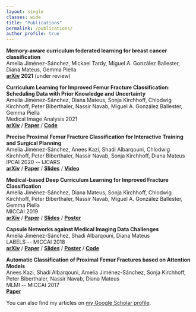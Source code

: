```yaml
---
layout: single
classes: wide
title: "Publications"
permalink: /publications/
author_profile: true
---
```


**Memory-aware curriculum federated learning for breast cancer classification**     
Amelia Jiménez-Sánchez, Mickael Tardy, Miguel A. González Ballester, Diana Mateus, Gemma Piella  
**[arXiv](https://arxiv.org/abs/2107.02504) 2021** (under review)
**[<i class="fa-solid fa-file-pdf"></i>](https://arxiv.org/abs/2107.02504)**


**Curriculum Learning for Improved Femur Fracture Classification: Scheduling Data with Prior Knowledge and Uncertainty**     
Amelia Jiménez-Sánchez, Diana Mateus, Sonja Kirchhoff, Chlodwig Kirchhoff, Peter Biberthaler, Nassir Navab, Miguel A. González Ballester, Gemma Piella  
Medical Image Analysis 2021  
**[arXiv](https://arxiv.org/abs/2007.16102)** / **[Paper](https://www.sciencedirect.com/science/article/abs/pii/S1361841521003182)** / **[Code](https://github.com/ameliajimenez/curriculum-learning-prior-uncertainty)** 

**Precise Proximal Femur Fracture Classification for Interactive Training and Surgical Planning**     
Amelia Jiménez-Sánchez, Anees Kazi, Shadi Albarqouni, Chlodwig Kirchhoff, Peter Biberthaler, Nassir Navab, Sonja Kirchhoff, Diana Mateus  
IPCAI 2020 -- IJCARS  
**[arXiv](https://arxiv.org/abs/1902.01338)** / **[Paper](https://link.springer.com/epdf/10.1007/s11548-020-02150-x?sharing_token=cg31qLZ5WGvM11RTXXwsdPe4RwlQNchNByi7wbcMAY6TmsMipCy04vtMyG3TcVX-dlPWlrZEwi18J9128mZ5uygExpzlNi9Ac_vblqPrto5X-UBC6JqhKC-gbvR4QCAKvI45GJTLKVsRVpur2lfPMSf6AZIDULYjbZOLB4M_iJM%3D)** / **[Slides](https://www.upf.edu/documents/227877672/228393595/ipcai20_slides.pdf/ed4feb00-3de9-04e3-1ec6-91dd34074611)** / **[Video](https://vimeo.com/429545663/1ad3988e2e)** 

**Medical-based Deep Curriculum Learning for Improved Fracture Classification**   
Amelia Jiménez-Sánchez, Diana Mateus, Sonja Kirchhoff, Chlodwig Kirchhoff, Peter Biberthaler, Nassir Navab, Miguel A. González Ballester, Gemma Piella  
MICCAI 2019  
**[arXiv](https://arxiv.org/abs/2004.00482)** / **[Paper](https://link.springer.com/chapter/10.1007%2F978-3-030-32226-7_77)** / **[Slides](https://www.upf.edu/documents/227877672/228393595/miccai19_slides.pdf/f2a2e245-e61a-8938-8c16-7ce754c8685f)** / **[Poster](https://www.upf.edu/documents/227877672/228393595/miccai19_poster.pdf/4a06d02d-b138-8ebc-cd4f-ca875c5c46ac)** 

**Capsule Networks against Medical Imaging Data Challenges**   
Amelia Jiménez-Sánchez, Shadi Albarqouni, Diana Mateus  
LABELS -- MICCAI 2018  
**[arXiv](https://arxiv.org/abs/1807.07559)** / **[Paper](https://link.springer.com/chapter/10.1007%2F978-3-030-01364-6_17)** / **[Slides](https://www.upf.edu/documents/227877672/228393595/labels18_slides.pdf/82bdbff1-99e3-f538-bef4-aba78253c548)** / **[Poster](https://www.upf.edu/documents/227877672/228393595/labels18_poster.pdf/e38c8fbf-fe25-1240-9756-f5899f86f957)** / **[Code](https://github.com/ameliajimenez/capsule-networks-medical-data-challenges)**

**Automatic Classification of Proximal Femur Fractures based on Attention Models**    
Anees Kazi, Shadi Albarqouni, Amelia Jiménez-Sánchez, Sonja Kirchhoff, Peter Biberthaler, Nassir Navab, Diana Mateus  
MLMI -- MICCAI 2017  
**[Paper](https://link.springer.com/chapter/10.1007/978-3-319-67389-9_9)**

You can also find my articles on <a href="https://scholar.google.com/citations?user=2xeIA9sAAAAJ&hl">my Google Scholar profile</a>.
